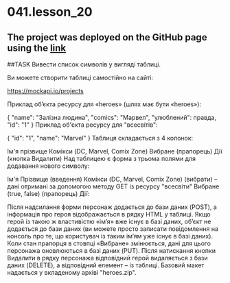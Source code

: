 # 041.lesson_20

## The project was deployed on the GitHub page using the [link](https://saysatsan.github.io/041.lesson_20/)

##TASK
Вивести список символів у вигляді таблиці.

Ви можете створити таблиці самостійно на сайті:

https://mockapi.io/projects

Приклад об’єкта ресурсу для «heroes» (шлях має бути «heroes»):

{
  "name": "Залізна людина",
  "comics": "Марвел",
  "улюблений": правда,
  "id": "1"
}
Приклад об'єкта ресурсу для "всесвітів":

{
  "id": "1",
  "name": "Marvel"
}
Таблиця складається з 4 колонок:

Ім'я прізвище
Комікси (DC, Marvel, Comix Zone)
Вибране (прапорець)
Дії (кнопка Видалити)
Над таблицею є форма з трьома полями для додавання нового символу:

Ім'я Прізвище (введення)
Комікси (DC, Marvel, Comix Zone) (вибрати) – дані отримані за допомогою методу GET із ресурсу "всесвіти"
Вибране (true, false) (прапорець)
Дії:

Після надсилання форми персонаж додається до бази даних (POST), а інформація про героя відображається в рядку HTML у таблиці. Якщо герой із такою ж властивістю «ім’я» вже існує в базі даних, об’єкт не додається до бази даних (ви можете просто записати повідомлення на консоль про те, що користувач із таким ім’ям уже існує в базі даних).
Коли стан прапорця в стовпці «Вибране» змінюється, дані для цього персонажа оновлюються в базі даних (PUT).
Після натискання кнопки Видалити в рядку персонажа відповідний герой видаляється з бази даних (DELETE), а відповідний <tr>елемент – із таблиці.
Базовий макет надається у вкладеному архіві "heroes.zip".
